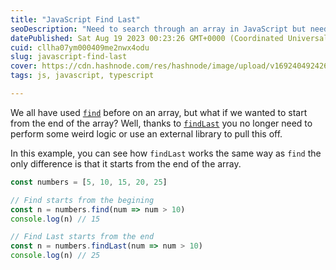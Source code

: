 ```yaml
---
title: "JavaScript Find Last"
seoDescription: "Need to search through an array in JavaScript but need to start from the end? Find last works like find but starts from the end of the array."
datePublished: Sat Aug 19 2023 00:23:26 GMT+0000 (Coordinated Universal Time)
cuid: cllha07ym000409me2nwx4odu
slug: javascript-find-last
cover: https://cdn.hashnode.com/res/hashnode/image/upload/v1692404924264/fe10a0cd-98af-40c5-89d3-0ee4151d19ca.png
tags: js, javascript, typescript

---
```


We all have used [`find`](https://developer.mozilla.org/en-US/docs/Web/JavaScript/Reference/Global_Objects/Array/find) before on an array, but what if we wanted to start from the end of the array? Well, thanks to [`findLast`](https://developer.mozilla.org/en-US/docs/Web/JavaScript/Reference/Global_Objects/Array/findLast) you no longer need to perform some weird logic or use an external library to pull this off.

In this example, you can see how `findLast` works the same way as `find` the only difference is that it starts from the end of the array.

```javascript
const numbers = [5, 10, 15, 20, 25]

// Find starts from the begining
const n = numbers.find(num => num > 10)
console.log(n) // 15

// Find Last starts from the end
const n = numbers.findLast(num => num > 10)
console.log(n) // 25
```